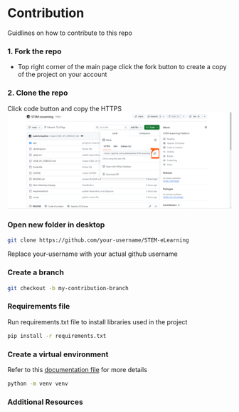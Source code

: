 # Contribution 
Guidlines on how to contribute to this repo

### 1. Fork the repo
- Top right corner of the main page click the fork button to create a copy of the project on your account

### 2. Clone the repo
Click code button and copy the HTTPS
![Clone url](https://github.com/swalehmwadime/STEM-eLearning/blob/main/repo1.png)  

### Open new folder in desktop
```bash
git clone https://github.com/your-username/STEM-eLearning
```
Replace your-username with your actual github username
### Create a branch
```bash
git checkout -b my-contribution-branch
```

### Requirements file
Run requirements.txt file to install libraries used in the project
```bash
pip install -r requirements.txt
```

### Create a virtual environment
Refer to this [documentation file](https://github.com/swalehmwadime/G00dlife-datascience/blob/main/Scripts/Virtual%20environment.md) for more details
``` bash
python -m venv venv
```

### Additional Resources



